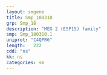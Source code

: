```yaml
---
layout: smgene
title: Smp_180310
grp: Smp_18
description: "MEG 2 (ESP15) family"
smp: Smp_180310.1
uniprot: "C4QPR6"
length:   222
cdd: "ns"
kk: ns
categories: sm
---
```

